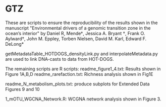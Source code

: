 # GTZ
These are scripts to ensure the reproducibility of the results shown in the manuscript "Environmental drivers of a genomic transition zone in the ocean’s interior" by Daniel R,  Mende†, Jessica A. Bryant †, Frank O. Aylward†, John M. Eppley, Torben Nielsen, David M. Karl, Edward F. DeLong*

getMetadataTable_HOTDOGS_densityLink.py and interpolateMetadata.py are used to link DNA-casts to data from HOT-DOGS.

The remaining scripts are R scripts:
readme_figure1_4.txt: Results shown in Figure 1A,B,D
readme_rarefaction.txt: Richness analysis shown in Fig1E

readme_N_metabolism_plots.txt: produce subplots for Extended Data Figures 9 and 10

1_mOTU_WGCNA_Network.R: WCGNA network analysis shown in Figure 3.
